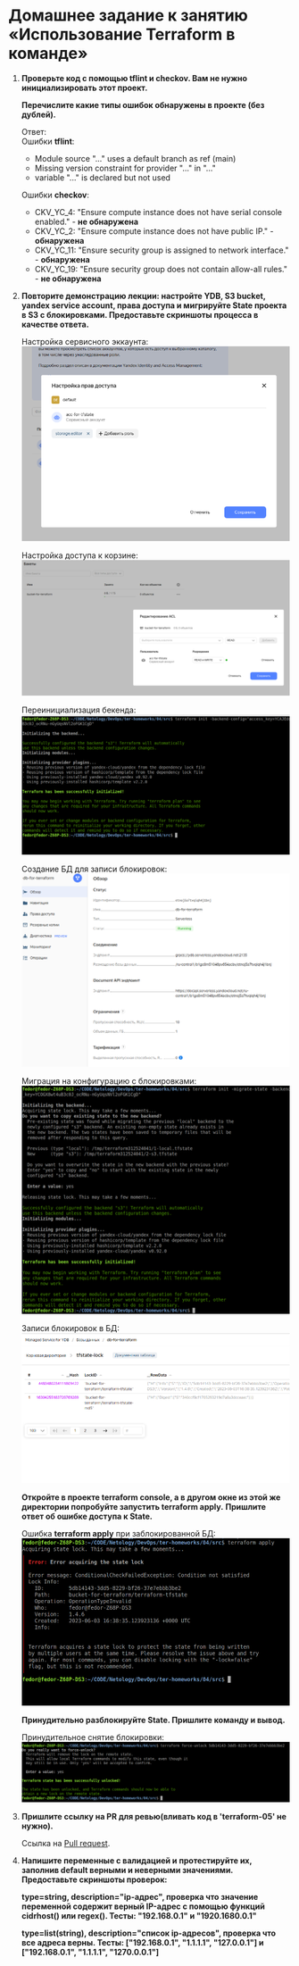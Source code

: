 # Домашнее задание к занятию «Использование Terraform в команде»

1. **Проверьте код с помощью tflint и checkov. Вам не нужно инициализировать этот проект.**

   **Перечислите какие типы ошибок обнаружены в проекте (без дублей).**
   
   Ответ:  
   Ошибки **tflint**:
   - Module source "..." uses a default branch as ref (main)
   - Missing version constraint for provider "..." in "..."
   - variable "..." is declared but not used
   
   Ошибки **checkov**:
   - CKV_YC_4: "Ensure compute instance does not have serial console enabled." - **не обнаружена**
   - CKV_YC_2: "Ensure compute instance does not have public IP." - **обнаружена**
   - CKV_YC_11: "Ensure security group is assigned to network interface." - **обнаружена**
   - CKV_YC_19: "Ensure security group does not contain allow-all rules." - **не обнаружена**
   
2. **Повторите демонстрацию лекции: настройте YDB, S3 bucket, yandex service account, права доступа и мигрируйте State проекта в S3 с блокировками. Предоставьте скриншоты процесса в качестве ответа.**

   Настройка сервисного эккаунта:
   ![](https://github.com/fedor-metsger/devops-netology/blob/main/Screenshot%20at%202023-06-03%2017-31-15.png)

   Настройка доступа к корзине:
   ![](https://github.com/fedor-metsger/devops-netology/blob/main/Screenshot%20at%202023-06-03%2017-32-34.png)

   Переинициализация бекенда:
   ![](https://github.com/fedor-metsger/devops-netology/blob/main/Screenshot%20at%202023-06-03%2017-35-29.png)

   Создание БД для записи блокировок:
   ![](https://github.com/fedor-metsger/devops-netology/blob/main/Screenshot%20at%202023-06-03%2018-55-27.png)

   Миграция на конфигурацию с блокировками:
   ![](https://github.com/fedor-metsger/devops-netology/blob/main/Screenshot%20at%202023-06-03%2019-38-24.png)

   Записи блокировок в БД:
   ![](https://github.com/fedor-metsger/devops-netology/blob/main/Screenshot%20at%202023-06-03%2019-39-10.png)

   **Откройте в проекте terraform console, а в другом окне из этой же директории попробуйте запустить terraform apply.**
   **Пришлите ответ об ошибке доступа к State.**

   Ошибка **terraform apply** при заблокированной БД:
   ![](https://github.com/fedor-metsger/devops-netology/blob/main/Screenshot%20at%202023-06-03%2019-39-42.png)

   **Принудительно разблокируйте State. Пришлите команду и вывод.**

   Принудительное снятие блокировки:
   ![](https://github.com/fedor-metsger/devops-netology/blob/main/Screenshot%20at%202023-06-03%2019-41-39.png)
   
3. **Пришлите ссылку на PR для ревью(вливать код в 'terraform-05' не нужно).**

   Ссылка на [Pull request](https://github.com/fedor-metsger/ter-homeworks/pull/1).
   
4. **Напишите переменные с валидацией и протестируйте их, заполнив default верными и неверными значениями. Предоставьте скриншоты проверок:**

   **type=string, description="ip-адрес", проверка что значение переменной содержит верный IP-адрес с помощью функций cidrhost() или regex(). Тесты: "192.168.0.1" и "1920.1680.0.1"**
   
   **type=list(string), description="список ip-адресов", проверка что все адреса верны. Тесты: ["192.168.0.1", "1.1.1.1", "127.0.0.1"] и ["192.168.0.1", "1.1.1.1", "1270.0.0.1"]**
   
   

